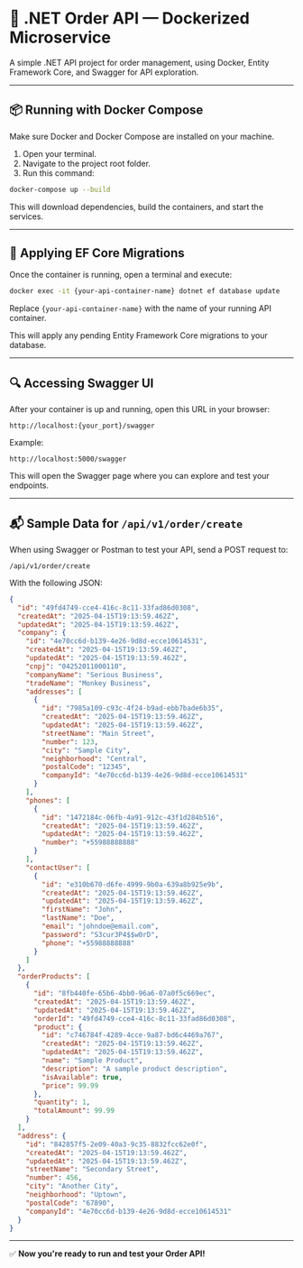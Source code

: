 
# 🐳 .NET Order API — Dockerized Microservice

A simple .NET API project for order management, using Docker, Entity Framework Core, and Swagger for API exploration.

---

## 📦 Running with Docker Compose

Make sure Docker and Docker Compose are installed on your machine.

1. Open your terminal.
2. Navigate to the project root folder.
3. Run this command:

```bash
docker-compose up --build
```

This will download dependencies, build the containers, and start the services.

---

## 💾 Applying EF Core Migrations

Once the container is running, open a terminal and execute:

```bash
docker exec -it {your-api-container-name} dotnet ef database update
```

Replace `{your-api-container-name}` with the name of your running API container.

This will apply any pending Entity Framework Core migrations to your database.

---

## 🔍 Accessing Swagger UI

After your container is up and running, open this URL in your browser:

```
http://localhost:{your_port}/swagger
```

Example:
```
http://localhost:5000/swagger
```

This will open the Swagger page where you can explore and test your endpoints.

---

## 📬 Sample Data for `/api/v1/order/create`

When using Swagger or Postman to test your API, send a POST request to:

```
/api/v1/order/create
```

With the following JSON:

```json
{
  "id": "49fd4749-cce4-416c-8c11-33fad86d0308",
  "createdAt": "2025-04-15T19:13:59.462Z",
  "updatedAt": "2025-04-15T19:13:59.462Z",
  "company": {
    "id": "4e70cc6d-b139-4e26-9d8d-ecce10614531",
    "createdAt": "2025-04-15T19:13:59.462Z",
    "updatedAt": "2025-04-15T19:13:59.462Z",
    "cnpj": "04252011000110",
    "companyName": "Serious Business",
    "tradeName": "Monkey Business",
    "addresses": [
      {
        "id": "7985a109-c93c-4f24-b9ad-ebb7bade6b35",
        "createdAt": "2025-04-15T19:13:59.462Z",
        "updatedAt": "2025-04-15T19:13:59.462Z",
        "streetName": "Main Street",
        "number": 123,
        "city": "Sample City",
        "neighborhood": "Central",
        "postalCode": "12345",
        "companyId": "4e70cc6d-b139-4e26-9d8d-ecce10614531"
      }
    ],
    "phones": [
      {
        "id": "1472184c-06fb-4a91-912c-43f1d284b516",
        "createdAt": "2025-04-15T19:13:59.462Z",
        "updatedAt": "2025-04-15T19:13:59.462Z",
        "number": "+55988888888"
      }
    ],
    "contactUser": [
      {
        "id": "e310b670-d6fe-4999-9b0a-639a8b925e9b",
        "createdAt": "2025-04-15T19:13:59.462Z",
        "updatedAt": "2025-04-15T19:13:59.462Z",
        "firstName": "John",
        "lastName": "Doe",
        "email": "johndoe@email.com",
        "password": "S3cur3P4$$w0rD",
        "phone": "+55988888888"
      }
    ]
  },
  "orderProducts": [
    {
      "id": "8fb440fe-65b6-4bb0-96a6-07a0f5c669ec",
      "createdAt": "2025-04-15T19:13:59.462Z",
      "updatedAt": "2025-04-15T19:13:59.462Z",
      "orderId": "49fd4749-cce4-416c-8c11-33fad86d0308",
      "product": {
        "id": "c746784f-4289-4cce-9a87-bd6c4469a767",
        "createdAt": "2025-04-15T19:13:59.462Z",
        "updatedAt": "2025-04-15T19:13:59.462Z",
        "name": "Sample Product",
        "description": "A sample product description",
        "isAvailable": true,
        "price": 99.99
      },
      "quantity": 1,
      "totalAmount": 99.99
    }
  ],
  "address": {
    "id": "842857f5-2e09-40a3-9c35-8832fcc62e0f",
    "createdAt": "2025-04-15T19:13:59.462Z",
    "updatedAt": "2025-04-15T19:13:59.462Z",
    "streetName": "Secondary Street",
    "number": 456,
    "city": "Another City",
    "neighborhood": "Uptown",
    "postalCode": "67890",
    "companyId": "4e70cc6d-b139-4e26-9d8d-ecce10614531"
  }
}
```

---

✅ **Now you're ready to run and test your Order API!**

